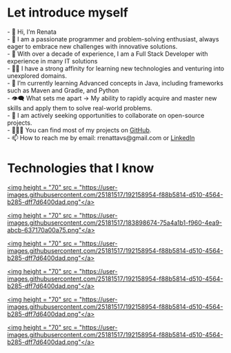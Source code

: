 <h1>Let introduce myself</h1>
- 👋 Hi, I’m Renata</br>
- 🚀 I am a passionate programmer and problem-solving enthusiast, always eager to embrace new challenges with innovative solutions.</br>
- 👀 With over a decade of experience, I am a Full Stack Developer with experience in many IT solutions</br>
- 👨‍💻 I have a strong affinity for learning new technologies and venturing into unexplored domains.</br>
- 🌱 I’m currently learning Advanced concepts in Java, including frameworks such as Maven and Gradle, and Python</br>
- 👁‍🗨 What sets me apart → My ability to rapidly acquire and master new skills and apply them to solve real-world problems.</br>
- 👯 I am actively seeking opportunities to collaborate on open-source projects.</br>
- 👨🏻‍💻 You can find most of my projects on <a href="https://github.com/rrenattavs" title="GitHub Profile">GitHub</a>.</br>
- 📫 How to reach me by email: rrenattavs@gmail.com or <a href="https://www.linkedin.com/in/rvieiras/" title="LinkedIn">LinkedIn</a></br>

<div>
<h1>Technologies that I know </h1>
<!-- <img height="27" src="https://camo.githubusercontent.com/49fbb99f92674cc6825349b154b65aaf4064aec465d61e8e1f9fb99da3d922a1/68747470733a2f2f696d672e736869656c64732e696f2f62616467652f68746d6c352d2532334533344632362e7376673f7374796c653d666f722d7468652d6261646765266c6f676f3d68746d6c35266c6f676f436f6c6f723d7768697465" alt="html5" title="HTML5" data-canonical-src="https://img.shields.io/badge/html5-%23E34F26.svg?style=for-the-badge&amp;logo=html5&amp;logoColor=white" style="max-width: 100%;">
<img height="27" src="https://camo.githubusercontent.com/e6b67b27998fca3bccf4c0ee479fc8f9de09d91f389cccfbe6cb1e29c10cfbd7/68747470733a2f2f696d672e736869656c64732e696f2f62616467652f637373332d2532333135373242362e7376673f7374796c653d666f722d7468652d6261646765266c6f676f3d63737333266c6f676f436f6c6f723d7768697465" alt="css3" title="CSS3" data-canonical-src="https://img.shields.io/badge/css3-%231572B6.svg?style=for-the-badge&amp;logo=css3&amp;logoColor=white" style="max-width: 100%;"></a> -->

 
<a href="https://www.w3schools.com/html/"><img height = "70" src = "https://user-images.githubusercontent.com/25181517/192158954-f88b5814-d510-4564-b285-dff7d6400dad.png"</a>

<a href="https://www.w3schools.com/css/"><img height = "70" src = "https://user-images.githubusercontent.com/25181517/183898674-75a4a1b1-f960-4ea9-abcb-637170a00a75.png"</a>

<a href="https://www.w3schools.com/css/"><img height = "70" src = "https://user-images.githubusercontent.com/25181517/192158954-f88b5814-d510-4564-b285-dff7d6400dad.png"</a>

<a href="https://www.w3schools.com/css/"><img height = "70" src = "https://user-images.githubusercontent.com/25181517/192158954-f88b5814-d510-4564-b285-dff7d6400dad.png"</a>

<a href="https://www.w3schools.com/css/"><img height = "70" src = "https://user-images.githubusercontent.com/25181517/192158954-f88b5814-d510-4564-b285-dff7d6400dad.png"</a>

<a href="https://www.w3schools.com/css/"><img height = "70" src = "https://user-images.githubusercontent.com/25181517/192158954-f88b5814-d510-4564-b285-dff7d6400dad.png"</a>

</div>


<!---
rrenattavs/rrenattavs is a ✨ special ✨ repository because its `README.md` (this file) appears on your GitHub profile.
You can click the Preview link to take a look at your changes.
--->



